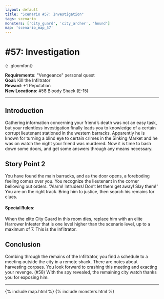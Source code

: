 ```yaml
---
layout: default
title: "Scenario #57: Investigation"
tags: scenario
monsters: ['city_guard', 'city_archer', 'hound']
map: 'scenario_map_57'
---
```


# #57: Investigation
{: .gloomfont}

__Requirements:__ "Vengeance" personal quest <br>
__Goal:__ Kill the Infiltrator <br>
__Reward__: +1 Reputation <br>
__New Locations:__ #58 Bloody Shack <span class="map_loc">(E-15)</span> <br>

***

## Introduction

Gathering information concerning your friend’s death was not an easy task, but your relentless
investigation finally leads you to knowledge of a certain corrupt lieutenant stationed in
the western barracks. Apparently he is known for turning a blind eye to certain crimes in
the Sinking Market and he was on watch the night your friend was murdered. Now it is time to
bash down some doors, and get some answers through any means necessary.

## Story Point 2

You have found the main barracks, and as the door opens, a foreboding feeling comes over you.
You recognize the lieutenant in the corner bellowing out orders. “Alarm! Intruders! Don’t
let them get away! Slay them!” You are on the right track. Bring him to justice, then search
his remains for clues.

#### Special Rules:

When the elite City Guard in this room dies, replace him with an elite Harrower Infester
that is one level higher than the scenario level, up to a maximum of 7. This is the Infiltrator.

## Conclusion

Combing through the remains of the Infiltrator, you find a schedule to a meeting outside the
city in a remote shack. There are notes about harvesting corpses. You look forward to crashing
this meeting and exacting your revenge. (#58) With the spy revealed, the remaining city
watch thanks you for exposing him.

***

{% include map.html %}
{% include monsters.html %}

